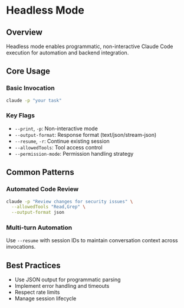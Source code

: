 # Headless Mode

## Overview
Headless mode enables programmatic, non-interactive Claude Code execution for automation and backend integration.

## Core Usage

### Basic Invocation
```bash
claude -p "your task"
```

### Key Flags
- `--print`, `-p`: Non-interactive mode
- `--output-format`: Response format (text/json/stream-json)
- `--resume`, `-r`: Continue existing session
- `--allowedTools`: Tool access control
- `--permission-mode`: Permission handling strategy

## Common Patterns

### Automated Code Review
```bash
claude -p "Review changes for security issues" \
  --allowedTools "Read,Grep" \
  --output-format json
```

### Multi-turn Automation
Use `--resume` with session IDs to maintain conversation context across invocations.

## Best Practices
- Use JSON output for programmatic parsing
- Implement error handling and timeouts
- Respect rate limits
- Manage session lifecycle